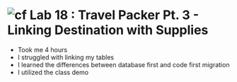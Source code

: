 ![cf](http://i.imgur.com/7v5ASc8.png) Lab 18 : Travel Packer Pt. 3 - Linking Destination with Supplies
=====================================
- Took me 4 hours
- I struggled with linking my tables
- I learned the differences between database first and code first migration
- I utilized the class demo